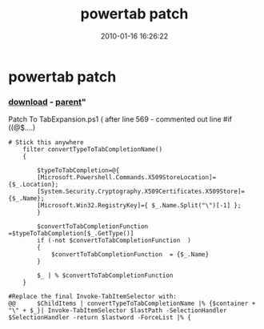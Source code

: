 ﻿---
pid:            1586
parent:         1585
children:       
poster:         idvorkin
title:          powertab patch
date:           2010-01-16 16:26:22
format:         posh
---

# powertab patch

### [download](1586.ps1) - [parent](1585.md)"

Patch To TabExpansion.ps1
( after line 569 - commented out line #if ((@$....)

```posh
# Stick this anywhere
    filter convertTypeToTabCompletionName()
    {

        $typeToTabCompletion=@{
        [Microsoft.Powershell.Commands.X509StoreLocation]={$_.Location};
        [System.Security.Cryptography.X509Certificates.X509Store]={$_.Name};
        [Microsoft.Win32.RegistryKey]={ $_.Name.Split("\")[-1] };
        }

        $convertToTabCompletionFunction =$typeToTabCompletion[$_.GetType()]
        if (-not $convertToTabCompletionFunction  )
        {
            $convertToTabCompletionFunction  = {$_.Name}
        }

        $_ | % $convertToTabCompletionFunction 
    }

#Replace the final Invoke-TabItemSelector with: 
@@      $ChildItems | convertTypeToTabCompletionName |% {$container + "\" + $_}| Invoke-TabItemSelector $lastPath -SelectionHandler $SelectionHandler -return $lastword -ForceList |% {

```
